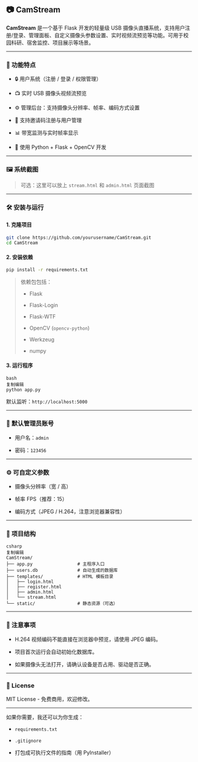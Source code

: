 ## 📷 CamStream

**CamStream** 是一个基于 Flask 开发的轻量级 USB 摄像头直播系统，支持用户注册/登录、管理面板、自定义摄像头参数设置、实时视频流预览等功能。可用于校园科研、宿舍监控、项目展示等场景。

***

### 🚀 功能特点

* 🔒 用户系统（注册 / 登录 / 权限管理）

* 📺 实时 USB 摄像头视频流预览

* ⚙️ 管理后台：支持摄像头分辨率、帧率、编码方式设置

* 🧩 支持邀请码注册与用户管理

* 📊 带宽监测与实时帧率显示

* 🐍 使用 Python + Flask + OpenCV 开发

***

### 🖼️ 系统截图

> 可选：这里可以放上 `stream.html` 和 `admin.html` 页面截图

***

### 🛠️ 安装与运行

#### 1. 克隆项目

```bash
git clone https://github.com/yourusername/CamStream.git
cd CamStream
```

#### 2. 安装依赖

```bash
pip install -r requirements.txt
```

> 依赖包包括：
>
> * Flask
>
> * Flask-Login
>
> * Flask-WTF
>
> * OpenCV (`opencv-python`)
>
> * Werkzeug
>
> * numpy

#### 3. 运行程序

```
bash
复制编辑
python app.py
```

默认监听：`http://localhost:5000`

***

### 🔐 默认管理员账号

* 用户名：`admin`

* 密码：`123456`

***

### ⚙️ 可自定义参数

* 摄像头分辨率（宽 / 高）

* 帧率 FPS（推荐：15）

* 编码方式（JPEG / H.264，注意浏览器兼容性）

***

### 📁 项目结构

```
csharp
复制编辑
CamStream/
├── app.py                 # 主程序入口
├── users.db               # 自动生成的数据库
├── templates/             # HTML 模板目录
│   ├── login.html
│   ├── register.html
│   ├── admin.html
│   └── stream.html
└── static/                # 静态资源（可选）
```

***

### 📌 注意事项

* H.264 视频编码不能直接在浏览器中预览，请使用 JPEG 编码。

* 项目首次运行会自动初始化数据库。

* 如果摄像头无法打开，请确认设备是否占用、驱动是否正确。

***

### 📄 License

MIT License - 免费商用，欢迎修改。

***

如果你需要，我还可以为你生成：

* `requirements.txt`

* `.gitignore`

* 打包成可执行文件的指南（用 PyInstaller）
